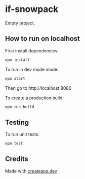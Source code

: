 # if-snowpack

Empty project.

## How to run on localhost

First install dependencies:

```sh
npm install
```

To run in dev mode mode:

```sh
npm start
```

Then go to http://localhost:8080

To create a production build:

```sh
npm run build
```

## Testing

To run unit tests:

```sh
npm test
```

## Credits

Made with [createapp.dev](https://createapp.dev/)

